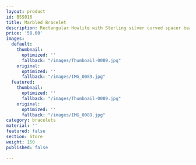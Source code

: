 ```yaml
---
layout: product
id: BSS016
title: Marbled Bracelet
description: Rectangular Howlite with Sterling silver curved spacer beads.
price: '58.00'
images:
  default:
    thumbnail:
      optimized: ''
      fallback: "/images/Thumbnail-0089.jpg"
    original:
      optimized: ''
      fallback: "/images/IMG_0089.jpg"
  featured:
    thumbnail:
      optimized: ''
      fallback: "/images/Thumbnail-0089.jpg"
    original:
      optimized: ''
      fallback: "/images/IMG_0089.jpg"
category: bracelets
material: ''
featured: false
section: Store
weight: 150
published: false

---
```

